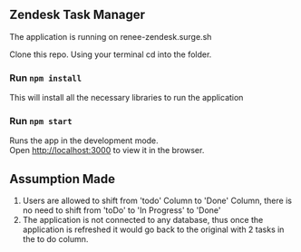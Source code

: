 ## Zendesk Task Manager

The application is running on <a>renee-zendesk.surge.sh</a>

Clone this repo. Using your terminal cd into the folder.

### Run `npm install`
This will install all the necessary libraries to run the application

### Run `npm start`

Runs the app in the development mode.<br />
Open [http://localhost:3000](http://localhost:3000) to view it in the browser.


## Assumption Made 

1. Users are allowed to shift from 'todo' Column to 'Done' Column, there is no need to shift from 'toDo' to 'In Progress' to 'Done'
2. The application is not connected to any database, thus once the application is refreshed it would go back to the original with 2 tasks in the to do column.


